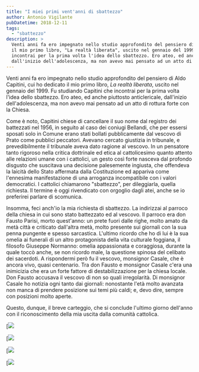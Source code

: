```yaml
---
title: "I miei primi vent'anni di sbattezzo"
author: Antonio Vigilante
pubDatetime: 2018-12-11
tags: 
  - "sbattezzo"
description: >
  Venti anni fa ero impegnato nello studio approfondito del pensiero di Aldo Capitini, cui ho dedicato 
  il mio primo libro, "La realtà liberata", uscito nel gennaio del 1999. Fu studiando Capitini che 
  incontrai per la prima volta l'idea dello sbattezzo. Ero ateo, ed anche piuttosto anticlericale, 
  dall'inizio dell'adolescenza, ma non avevo mai pensato ad un atto di rottura forte con la Chiesa.
---
```


Venti anni fa ero impegnato nello studio approfondito del pensiero di Aldo Capitini, cui ho dedicato il mio primo libro, _La realtà liberata_, uscito nel gennaio del 1999. Fu studiando Capitini che incontrai per la prima volta l'idea dello sbattezzo. Ero ateo, ed anche piuttosto anticlericale, dall'inizio dell'adolescenza, ma non avevo mai pensato ad un atto di rottura forte con la Chiesa. 

Come è noto, Capitini chiese di cancellare il suo nome dal registro dei battezzati nel 1956, in seguito al caso dei coniugi Bellandi, che per essersi sposati solo in Comune erano stati bollati pubblicamente dal vescovo di Prato come pubblici peccatori. Avevano cercato giustizia in tribunale, e prevedibilmente il tribunale aveva dato ragione al vescovo. In un pensatore tanto rigoroso nella critica dottrinale ed etica al cattolicesimo quanto attento alle relazioni umane con i cattolici, un gesto così forte nasceva dal profondo disgusto che suscitava una decisione palesemente ingiusta, che offendeva la laicità dello Stato affermata dalla Costituzione ed appariva come l'ennesima manifestazione di una arroganza incompatibile con i valori democratici. I cattolici chiamarono "sbattezzo", per dileggiarla, quella richiesta. Il termine è oggi rivendicato con orgoglio dagli atei, anche se io preferirei parlare di scomunica.

Insomma, feci anch'io la mia richiesta di sbattezzo. La indirizzai al parroco della chiesa in cui sono stato battezzato ed al vescovo. Il parroco era don Fausto Parisi, morto quest'anno: un prete fuori dalle righe, molto amato da metà città e criticato dall'altra metà, molto presente sui giornali con la sua penna pungente e spesso sarcastica. L'ultimo ricordo che ho di lui è la sua omelia ai funerali di un altro protagonista della vita culturale foggiana, il filosofo Giuseppe Normanno: omelia appassionata e coraggiosa, durante la quale toccò anche, se non ricordo male, la questione spinosa del celibato dei sacerdoti. A rispondermi però fu il vescovo, monsignor Casale, che è ancora vivo, quasi centenario. Tra don Fausto e monsignor Casale c'era una inimicizia che era un forte fattore di destabilizzazione per la chiesa locale. Don Fausto accusava il vescovo di non so quali irregolarità. Di monsignor Casale ho notizia ogni tanto dai giornali: nonostante l'età molto avanzata non manca di prendere posizione sui temi più caldi; e, devo dire, sempre con posizioni molto aperte.  

Questo, dunque, il breve carteggio, che si conclude l'ultimo giorno dell'anno con il riconoscimento della mia uscita dalla comunità cattolica.

  

[![](/images/sbattezzo133.jpg) 
  

[![](/images/sbattezzo134.jpg) 

  

[![](/images/sbattezzo135.jpg) 

  

[![](/images/sbattezzo136.jpg) 

